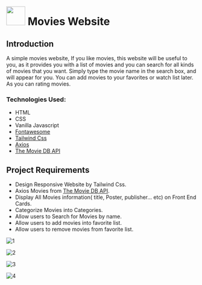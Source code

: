 # <img src="img/icon.png" width="50px"> Movies Website


## Introduction
A simple movies website, If you like movies, this website will be useful to you, as it provides you with a list of movies and you can search for all kinds of movies that you want. Simply type the movie name in the search box, and will appear for you. You can add movies to your favorites or watch list later. As you can rating movies.

### Technologies Used:
* HTML
* CSS
* Vanilla Javascript
* [Fontawesome](https://fontawesome.com/)
* [Tailwind Css](https://tailwindcss.com/)
* [Axios](https://axios-http.com/)
* [The Movie DB API](https://www.themoviedb.org/)

## Project Requirements
- Design Responsive Website by Tailwind Css.
- Axios Movies from [The Movie DB API](https://www.themoviedb.org/).
- Display All Movies information( title, Poster, publisher... etc) on Front End Cards.
- Categorize Movies into Categories.
- Allow users to Search for Movies by name.
- Allow users to add movies into favorite list.
- Allow users to remove movies from favorite list.


![1](https://user-images.githubusercontent.com/70979180/144763859-8f6af187-9c85-4567-bb39-68b00b6049d3.jpg)


![2](https://user-images.githubusercontent.com/70979180/144763883-0a0194ad-a810-4143-ab7b-e16a79e6a584.jpg)


![3](https://user-images.githubusercontent.com/70979180/144763887-2e697aaf-4038-4e4f-834d-1ff2cbb26be1.jpg)


![4](https://user-images.githubusercontent.com/70979180/144763892-f98e5463-992a-4066-94dc-4b4304257712.jpg)




